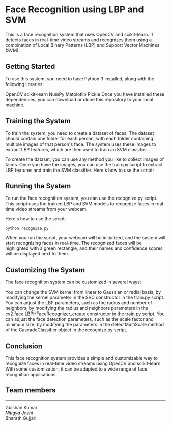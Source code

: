 # Face Recognition using LBP and SVM #

This is a face recognition system that uses OpenCV and scikit-learn. It detects faces in real-time video streams and recognizes them using a combination of Local Binary Patterns (LBP) and Support Vector Machines (SVM).

## Getting Started ##
To use this system, you need to have Python 3 installed, along with the following libraries:

OpenCV
scikit-learn
NumPy
Matplotlib
Pickle
Once you have installed these dependencies, you can download or clone this repository to your local machine.

## Training the System ##
To train the system, you need to create a dataset of faces. The dataset should contain one folder for each person, with each folder containing multiple images of that person's face. The system uses these images to extract LBP features, which are then used to train an SVM classifier.

To create the dataset, you can use any method you like to collect images of faces. Once you have the images, you can use the train.py script to extract LBP features and train the SVM classifier. Here's how to use the script:

## Running the System ##
To run the face recognition system, you can use the recognize.py script. This script uses the trained LBP and SVM models to recognize faces in real-time video streams from your webcam.

Here's how to use the script:
```
python recognize.py
```
When you run the script, your webcam will be initialized, and the system will start recognizing faces in real-time. The recognized faces will be highlighted with a green rectangle, and their names and confidence scores will be displayed next to them.

## Customizing the System ##
The face recognition system can be customized in several ways:

You can change the SVM kernel from linear to Gaussian or radial basis, by modifying the kernel parameter in the SVC constructor in the train.py script.
You can adjust the LBP parameters, such as the radius and number of neighbors, by modifying the radius and neighbors parameters in the cv2.face.LBPHFaceRecognizer_create constructor in the train.py script.
You can adjust the face detection parameters, such as the scale factor and minimum size, by modifying the parameters in the detectMultiScale method of the CascadeClassifier object in the recognize.py script.

## Conclusion ##
This face recognition system provides a simple and customizable way to recognize faces in real-time video streams using OpenCV and scikit-learn. With some customization, it can be adapted to a wide range of face recognition applications.

## Team members ##
--------------------
Gulshan Kumar <br />
_Nitigya Joshi_<br />
Bharath Gujjari<br />
